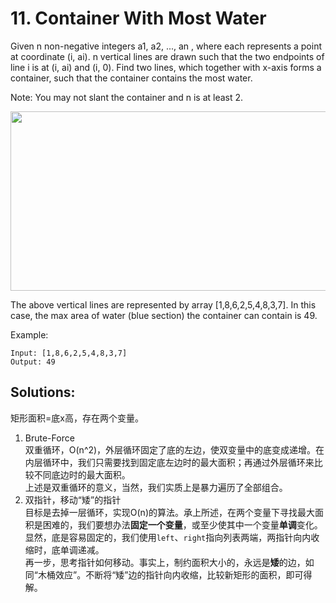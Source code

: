 # 11. Container With Most Water

Given n non-negative integers a1, a2, ..., an , where each represents a point at coordinate (i, ai). n vertical lines are drawn such that the two endpoints of line i is at (i, ai) and (i, 0). Find two lines, which together with x-axis forms a container, such that the container contains the most water.

Note: You may not slant the container and n is at least 2.

 <img alt="" src="https://s3-lc-upload.s3.amazonaws.com/uploads/2018/07/17/question_11.jpg" style="width: 600px; height: 287px;">
 
The above vertical lines are represented by array [1,8,6,2,5,4,8,3,7]. In this case, the max area of water (blue section) the container can contain is 49.

 

Example:
```
Input: [1,8,6,2,5,4,8,3,7]
Output: 49
```

## Solutions:
矩形面积=底x高，存在两个变量。
1. Brute-Force  
双重循环，O(n^2)，外层循环固定了底的左边，使双变量中的底变成递增。在内层循环中，我们只需要找到固定底左边时的最大面积；再通过外层循环来比较不同底边时的最大面积。  
上述是双重循环的意义，当然，我们实质上是暴力遍历了全部组合。
2. 双指针，移动“矮”的指针  
目标是去掉一层循环，实现O(n)的算法。承上所述，在两个变量下寻找最大面积是困难的，我们要想办法**固定一个变量**，或至少使其中一个变量**单调**变化。  
显然，底是容易固定的，我们使用`left`、`right`指向列表两端，两指针向内收缩时，底单调递减。  
再一步，思考指针如何移动。事实上，制约面积大小的，永远是**矮**的边，如同“木桶效应”。不断将“矮”边的指针向内收缩，比较新矩形的面积，即可得解。